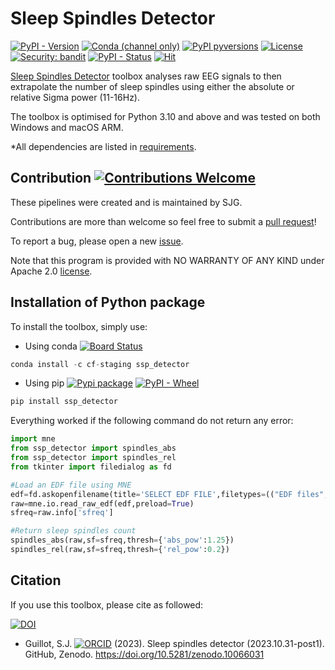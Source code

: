# Sleep Spindles Detector

[![PyPI - Version](https://img.shields.io/pypi/v/SSp_Detector?logo=pypi)](https://pypi.python.org/pypi/SSp-Detector)
[![Conda (channel only)](https://img.shields.io/conda/vn/conda-forge/SSp_Detector?logo=anaconda&color=green)](https://anaconda.org/conda-forge/SSp_Detector)
[![PyPI pyversions](https://img.shields.io/pypi/pyversions/SSp-Detector.svg?logo=python)](https://pypi.python.org/pypi/SSp-Detector)
[![License](https://img.shields.io/github/license/sjg2203/SSp_Detector?logo=apache)](https://github.com/sjg2203/SSp_Detector/blob/main/LICENSE)
[![Security: bandit](https://img.shields.io/badge/security-bandit-yellow.svg)](https://github.com/PyCQA/bandit)
[![PyPI - Status](https://img.shields.io/pypi/status/SSp_Detector)](https://pypi.python.org/pypi/SSp-Detector)
[![Hit](https://img.shields.io/endpoint?url=https%3A%2F%2Fhits.dwyl.com%2Fsjg2203%2FSSp_Detector.svg&color=red)](http://hits.dwyl.com/sjg2203/SSp_Detector)

[Sleep Spindles Detector](https://github.com/sjg2203/SSp_Detector) toolbox analyses raw EEG signals to then extrapolate the number of sleep spindles using either the absolute or relative Sigma power (11-16Hz).

The toolbox is optimised for Python 3.10 and above and was tested on both Windows and macOS ARM.

*All dependencies are listed in [requirements](requirements.txt).

## Contribution [![Contributions Welcome](https://img.shields.io/badge/contributions-welcome-brightgreen.svg?style=flat)](https://github.com/sjg2203/SSp_Detector/issues)

These pipelines were created and is maintained by SJG.

Contributions are more than welcome so feel free to submit a [pull request](https://github.com/sjg2203/SSp_Detector/pulls)!

To report a bug, please open a new [issue](https://github.com/sjg2203/SSp_Detector/issues).

Note that this program is provided with NO WARRANTY OF ANY KIND under Apache 2.0 [license](LICENSE).

## Installation of Python package

To install the toolbox, simply use:

- Using conda [![Board Status](https://dev.azure.com/conda-forge/feedstock-builds/_apis/build/status/ssp_detector-feedstock?branchName=main)](https://anaconda.org/conda-forge/ssp_detector)

```python
conda install -c cf-staging ssp_detector
```

- Using pip [![Pypi package](https://github.com/sjg2203/SSp_Detector/actions/workflows/pypi_publish.yml/badge.svg?branch=main)](https://github.com/sjg2203/SSp_Detector/actions/workflows/pypi_publish.yml) [![PyPI - Wheel](https://img.shields.io/pypi/wheel/SSp_Detector)](https://pypi.python.org/pypi/SSp-Detector)

```python
pip install ssp_detector
```

Everything worked if the following command do not return any error:

```python
import mne
from ssp_detector import spindles_abs
from ssp_detector import spindles_rel
from tkinter import filedialog as fd

#Load an EDF file using MNE
edf=fd.askopenfilename(title='SELECT EDF FILE',filetypes=(("EDF files","*.edf"),("all files","*.*")))
raw=mne.io.read_raw_edf(edf,preload=True)
sfreq=raw.info['sfreq']

#Return sleep spindles count
spindles_abs(raw,sf=sfreq,thresh={'abs_pow':1.25})
spindles_rel(raw,sf=sfreq,thresh={'rel_pow':0.2})
```

## Citation

If you use this toolbox, please cite as followed:

[![DOI](https://zenodo.org/badge/DOI/10.5281/zenodo.10066031.svg)](https://doi.org/10.5281/zenodo.10066031)

 - Guillot, S.J. <a href="https://orcid.org/0000-0002-1623-7091"><img alt="ORCID" title="ORCID" src="https://custom-icon-badges.demolab.com/badge/orcid.svg?logo=ORCID"/></a> (2023). Sleep spindles detector (2023.10.31-post1). GitHub, Zenodo. https://doi.org/10.5281/zenodo.10066031
